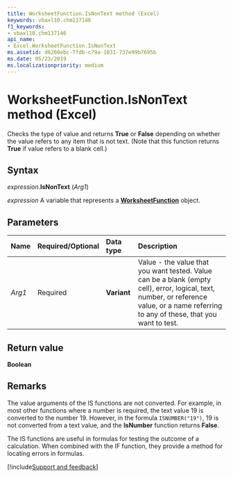 ```yaml
---
title: WorksheetFunction.IsNonText method (Excel)
keywords: vbaxl10.chm137146
f1_keywords:
- vbaxl10.chm137146
api_name:
- Excel.WorksheetFunction.IsNonText
ms.assetid: d6260ebc-7fdb-c79a-1031-737e99b7695b
ms.date: 05/23/2019
ms.localizationpriority: medium
---
```



# WorksheetFunction.IsNonText method (Excel)

Checks the type of value and returns **True** or **False** depending on whether the value refers to any item that is not text. (Note that this function returns **True** if value refers to a blank cell.)


## Syntax

_expression_.**IsNonText** (_Arg1_)

_expression_ A variable that represents a **[WorksheetFunction](Excel.WorksheetFunction.md)** object.


## Parameters

|Name|Required/Optional|Data type|Description|
|:-----|:-----|:-----|:-----|
| _Arg1_|Required| **Variant**|Value - the value that you want tested. Value can be a blank (empty cell), error, logical, text, number, or reference value, or a name referring to any of these, that you want to test.|

## Return value

**Boolean**


## Remarks

The value arguments of the IS functions are not converted. For example, in most other functions where a number is required, the text value 19 is converted to the number 19. However, in the formula `ISNUMBER("19")`, 19 is not converted from a text value, and the **IsNumber** function returns **False**.
    
The IS functions are useful in formulas for testing the outcome of a calculation. When combined with the IF function, they provide a method for locating errors in formulas.



[!include[Support and feedback](~/includes/feedback-boilerplate.md)]

